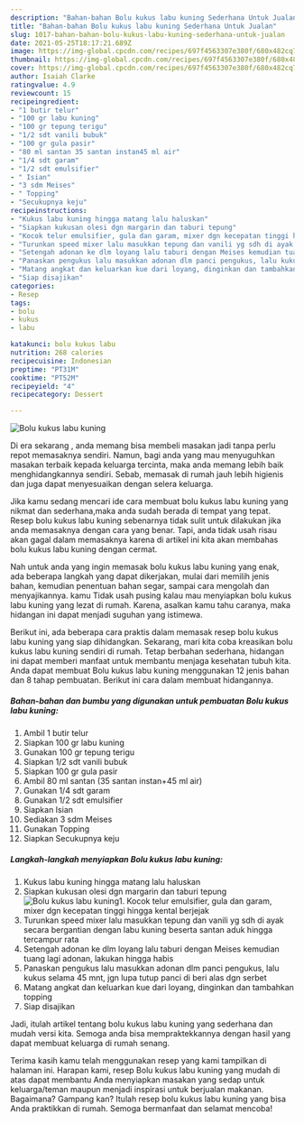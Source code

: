 ```yaml
---
description: "Bahan-bahan Bolu kukus labu kuning Sederhana Untuk Jualan"
title: "Bahan-bahan Bolu kukus labu kuning Sederhana Untuk Jualan"
slug: 1017-bahan-bahan-bolu-kukus-labu-kuning-sederhana-untuk-jualan
date: 2021-05-25T18:17:21.689Z
image: https://img-global.cpcdn.com/recipes/697f4563307e380f/680x482cq70/bolu-kukus-labu-kuning-foto-resep-utama.jpg
thumbnail: https://img-global.cpcdn.com/recipes/697f4563307e380f/680x482cq70/bolu-kukus-labu-kuning-foto-resep-utama.jpg
cover: https://img-global.cpcdn.com/recipes/697f4563307e380f/680x482cq70/bolu-kukus-labu-kuning-foto-resep-utama.jpg
author: Isaiah Clarke
ratingvalue: 4.9
reviewcount: 15
recipeingredient:
- "1 butir telur"
- "100 gr labu kuning"
- "100 gr tepung terigu"
- "1/2 sdt vanili bubuk"
- "100 gr gula pasir"
- "80 ml santan 35 santan instan45 ml air"
- "1/4 sdt garam"
- "1/2 sdt emulsifier"
- " Isian"
- "3 sdm Meises"
- " Topping"
- "Secukupnya keju"
recipeinstructions:
- "Kukus labu kuning hingga matang lalu haluskan"
- "Siapkan kukusan olesi dgn margarin dan taburi tepung"
- "Kocok telur emulsifier, gula dan garam, mixer dgn kecepatan tinggi hingga kental berjejak"
- "Turunkan speed mixer lalu masukkan tepung dan vanili yg sdh di ayak secara bergantian dengan labu kuning beserta santan aduk hingga tercampur rata"
- "Setengah adonan ke dlm loyang lalu taburi dengan Meises kemudian tuang lagi adonan, lakukan hingga habis"
- "Panaskan pengukus lalu masukkan adonan dlm panci pengukus, lalu kukus selama 45 mnt, jgn lupa tutup panci di beri alas dgn serbet"
- "Matang angkat dan keluarkan kue dari loyang, dinginkan dan tambahkan topping"
- "Siap disajikan"
categories:
- Resep
tags:
- bolu
- kukus
- labu

katakunci: bolu kukus labu 
nutrition: 268 calories
recipecuisine: Indonesian
preptime: "PT31M"
cooktime: "PT52M"
recipeyield: "4"
recipecategory: Dessert

---
```



![Bolu kukus labu kuning](https://img-global.cpcdn.com/recipes/697f4563307e380f/680x482cq70/bolu-kukus-labu-kuning-foto-resep-utama.jpg)

Di era  sekarang , anda memang bisa membeli masakan jadi tanpa perlu repot memasaknya sendiri. Namun, bagi anda yang mau menyuguhkan masakan terbaik kepada keluarga tercinta, maka anda memang lebih baik menghidangkannya sendiri. Sebab, memasak di rumah jauh lebih higienis dan juga dapat menyesuaikan dengan selera keluarga.

Jika kamu sedang mencari ide cara membuat bolu kukus labu kuning yang nikmat dan sederhana,maka anda sudah berada di tempat yang tepat. Resep bolu kukus labu kuning  sebenarnya tidak sulit untuk dilakukan jika anda memasaknya dengan cara yang benar. Tapi, anda tidak usah risau akan gagal dalam memasaknya 
karena di artikel ini kita akan membahas bolu kukus labu kuning dengan cermat.  



Nah untuk anda yang ingin memasak bolu kukus labu kuning yang enak, ada beberapa langkah yang dapat dikerjakan, mulai dari memilih jenis bahan, kemudian penentuan bahan segar, sampai cara mengolah dan menyajikannya. kamu Tidak usah pusing kalau mau menyiapkan bolu kukus labu kuning yang lezat di rumah. Karena, asalkan kamu  tahu caranya, maka hidangan ini dapat menjadi suguhan yang istimewa.

Berikut ini, ada beberapa cara praktis  dalam memasak resep bolu kukus labu kuning yang siap dihidangkan. Sekarang, mari kita coba kreasikan bolu kukus labu kuning sendiri di rumah. Tetap berbahan sederhana, hidangan ini dapat memberi manfaat untuk membantu menjaga kesehatan tubuh kita. Anda dapat membuat Bolu kukus labu kuning menggunakan 12 jenis bahan dan 8 tahap pembuatan. Berikut ini cara dalam membuat hidangannya.

<!--inarticleads1-->

##### Bahan-bahan dan bumbu yang digunakan untuk pembuatan Bolu kukus labu kuning:

1. Ambil 1 butir telur
1. Siapkan 100 gr labu kuning
1. Gunakan 100 gr tepung terigu
1. Siapkan 1/2 sdt vanili bubuk
1. Siapkan 100 gr gula pasir
1. Ambil 80 ml santan (35 santan instan+45 ml air)
1. Gunakan 1/4 sdt garam
1. Gunakan 1/2 sdt emulsifier
1. Siapkan  Isian
1. Sediakan 3 sdm Meises
1. Gunakan  Topping
1. Siapkan Secukupnya keju




<!--inarticleads2-->

##### Langkah-langkah menyiapkan Bolu kukus labu kuning:

1. Kukus labu kuning hingga matang lalu haluskan
1. Siapkan kukusan olesi dgn margarin dan taburi tepung
<img src="https://img-global.cpcdn.com/steps/a56656347809d630/160x128cq70/bolu-kukus-labu-kuning-langkah-memasak-2-foto.jpg" alt="Bolu kukus labu kuning">1. Kocok telur emulsifier, gula dan garam, mixer dgn kecepatan tinggi hingga kental berjejak
1. Turunkan speed mixer lalu masukkan tepung dan vanili yg sdh di ayak secara bergantian dengan labu kuning beserta santan aduk hingga tercampur rata
1. Setengah adonan ke dlm loyang lalu taburi dengan Meises kemudian tuang lagi adonan, lakukan hingga habis
1. Panaskan pengukus lalu masukkan adonan dlm panci pengukus, lalu kukus selama 45 mnt, jgn lupa tutup panci di beri alas dgn serbet
1. Matang angkat dan keluarkan kue dari loyang, dinginkan dan tambahkan topping
1. Siap disajikan




Jadi, itulah artikel tentang  bolu kukus labu kuning  yang sederhana dan mudah versi kita. Semoga anda bisa mempraktekkannya dengan hasil yang dapat membuat keluarga di rumah senang. 

Terima kasih kamu telah menggunakan resep yang kami tampilkan di halaman ini. Harapan kami, resep  Bolu kukus labu kuning yang mudah di atas dapat membantu Anda menyiapkan masakan yang sedap untuk keluarga/teman maupun menjadi inspirasi untuk berjualan makanan. Bagaimana? Gampang kan? Itulah resep bolu kukus labu kuning yang bisa Anda praktikkan di rumah. Semoga bermanfaat dan selamat mencoba!

